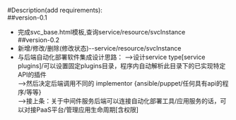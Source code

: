#Description(add requirements):<br/>
##version-0.1<br/>
- 完成svc_base.html模板,查询service/resource/svcInstance<br/>
##version-0.2<br/>
- 新增/修改/删除(修改状态)--service/resource/svcInstance
- 与后端自动化部署软件集成设计思路：
  -->设计service type[service plugins]/可以设置固定plugins目录，程序内自动解析此目录下的已实现特定API的插件<br/>
  -->然后决定后端调用不同的 implementor {ansible/puppet/任何具有api的程序/等等}<br/>
  -->接上条：关于中间件服务后端可以连接自动化部署工具/应用服务的话，可以对接PaaS平台/管理应用生命周期[含权限]<br/>

